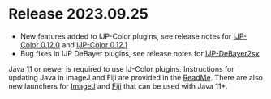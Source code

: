 Release 2023.09.25
=================

* New features added to IJP-Color plugins, see release notes for [IJP-Color 0.12.0][ijp-color-v0-12-0] and [IJP-Color 0.12.1][ijp-color-v0-12-1]
* Bug fixes in IJP DeBayer plugins, see release notes for [IJP-DeBayer2sx][ijp-debayer2sx-v1.3.4]

Java 11 or newer is required to use IJ-Color plugins. 
Instructions for updating Java in ImageJ and Fiji are provided in the [ReadMe]. 
There are also new launchers for [ImageJ][ImageJ-Launcher] and [Fiji][ijp-imagej-launcher] that can be used with Java 11+.

[ReadMe]: https://github.com/ij-plugins/ij-plugins-bundle#readme
[ImageJ-Launcher]: https://github.com/ij-plugins/ImageJ-Launcher
[ijp-imagej-launcher]: https://github.com/ij-plugins/ijp-imagej-launcher
[ijp-color-v0-12-0]: https://github.com/ij-plugins/ijp-color/releases/tag/v.0.12.0
[ijp-color-v0-12-1]: https://github.com/ij-plugins/ijp-color/releases/tag/v.0.12.1

[ijp-debayer2sx-v1.3.4]: https://github.com/ij-plugins/ijp-DeBayer2SX/releases/tag/v.1.3.4